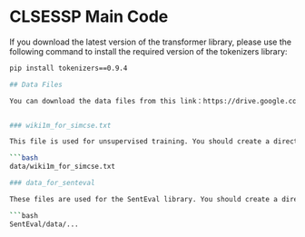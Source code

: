 # CLSESSP Main Code

If you download the latest version of the transformer library, please use the following command to install the required version of the tokenizers library:  

```bash
pip install tokenizers==0.9.4

## Data Files

You can download the data files from this link：https://drive.google.com/file/d/1DinUy1eao7P_59aZGp0BqMRd20ZR5Qb7/view?usp=drive_link


### wiki1m_for_simcse.txt

This file is used for unsupervised training. You should create a directory and path like this:

```bash
data/wiki1m_for_simcse.txt

### data_for_senteval

These files are used for the SentEval library. You should create a directory and path like this:

```bash
SentEval/data/...
